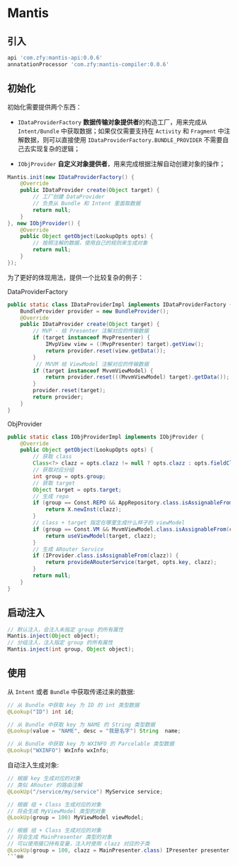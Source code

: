 # Mantis


## 引入

```gradle
api 'com.zfy:mantis-api:0.0.6'
annatationProcessor 'com.zfy:mantis-compiler:0.0.6'
```



## 初始化

初始化需要提供两个东西：

- `IDataProviderFactory` **数据传输对象提供者**的构造工厂，用来完成从 `Intent/Bundle` 中获取数据；如果仅仅需要支持在 `Activity` 和 `Fragment` 中注解数据，则可以直接使用 `IDataProviderFactory.BUNDLE_PROVIDER` 不需要自己去实现复杂的逻辑；   

- `IObjProvider` **自定义对象提供者**，用来完成根据注解自动创建对象的操作；


```java
Mantis.init(new IDataProviderFactory() {
    @Override
    public IDataProvider create(Object target) {
        // 工厂创建 DataProvider 
        // 负责从 Bundle 和 Intent 里面取数据
        return null;
    }
}, new IObjProvider() {
    @Override
    public Object getObject(LookupOpts opts) {
        // 按照注解的数据，使用自己的规则来生成对象
        return null;
    }
});
```

为了更好的体现用法，提供一个比较复杂的例子：


DataProviderFactory

```java
public static class IDataProviderImpl implements IDataProviderFactory {
    BundleProvider provider = new BundleProvider();
    @Override
    public IDataProvider create(Object target) {
        // MVP - 给 Presenter 注解对应的传输数据
        if (target instanceof MvpPresenter) {
            IMvpView view = ((MvpPresenter) target).getView();
            return provider.reset(view.getData());
        }
      	 // MVVM 给 ViewModel 注解对应的传输数据
        if (target instanceof MvvmViewModel) {
            return provider.reset(((MvvmViewModel) target).getData());
        }
        provider.reset(target);
        return provider;
    }
}
```

ObjProvider

```java
public static class IObjProviderImpl implements IObjProvider {
    @Override
    public Object getObject(LookupOpts opts) {
        // 获取 class
        Class<?> clazz = opts.clazz != null ? opts.clazz : opts.fieldClazz;
        // 获取对应分组
        int group = opts.group;
        // 获取 target
        Object target = opts.target;
        // 生成 repo
        if (group == Const.REPO && AppRepository.class.isAssignableFrom(clazz)) {
            return X.newInst(clazz);
        }
        // class + target 指定在哪里生成什么样子的 viewModel
        if (group == Const.VM && MvvmViewModel.class.isAssignableFrom(clazz)) {
            return useViewModel(target, clazz);
        }
        // 生成 ARouter Service
        if (IProvider.class.isAssignableFrom(clazz)) {
            return provideARouterService(target, opts.key, clazz);
        }
        return null;
    }
}
```

## 启动注入

```java
// 默认注入，会注入未指定 group 的所有属性
Mantis.inject(Object object);
// 分组注入，注入指定 group 的所有属性
Mantis.inject(int group, Object object);
```

## 使用

从 `Intent` 或者 `Bundle` 中获取传递过来的数据:

```java
// 从 Bundle 中获取 key 为 ID 的 int 类型数据
@Lookup("ID") int id;

// 从 Bundle 中获取 key 为 NAME 的 String 类型数据
@Lookup(value = "NAME", desc = "我是名字") String  name;

// 从 Bundle 中获取 key 为 WXINFO 的 Parcelable 类型数据
@Lookup("WXINFO") WxInfo wxInfo;
```


自动注入生成对象:

```java
// 根据 key 生成对应的对象
// 类似 ARouter 的路由注解
@LookUp("/service/my/service") MyService service;

// 根据 组 + Class 生成对应的对象
// 将会生成 MyViewModel 类型的对象
@LookUp(group = 100) MyViewModel viewModel;

// 根据 组 + Class 生成对应的对象
// 将会生成 MainPresenter 类型的对象
// 可以使用接口持有变量，注入时使用 clazz 对应的子类
@LookUp(group = 100, clazz = MainPresenter.class) IPresenter presenter;
```®®
 